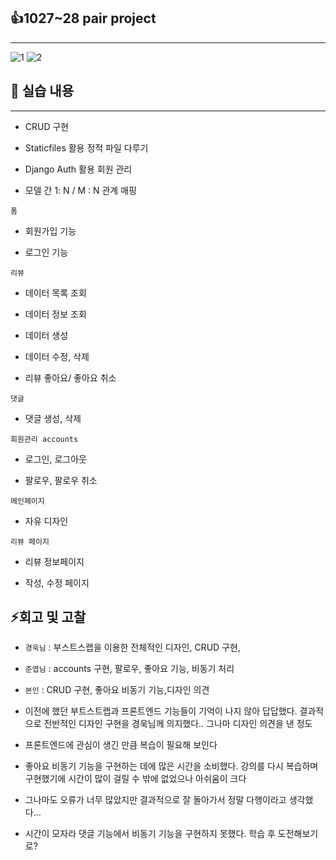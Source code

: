 ## 👍1027~28 pair project

***

![1](https://user-images.githubusercontent.com/70432152/198633400-63a74ea9-b856-4202-9df3-5c13fc00d7a8.gif)
![2](https://user-images.githubusercontent.com/70432152/198633428-16ac3d15-efc8-46b1-95d3-9aff4e4f7ee9.gif)



## 📗 실습 내용

***

- CRUD 구현

- Staticfiles 활용 정적 파일 다루기

- Django Auth 활용 회원 관리

- 모델 간 1: N / M : N 관계 매핑



`폼`

- 회원가입 기능

- 로그인 기능

`리뷰`

- 데이터 목록 조회

- 데이터 정보 조회

- 데이터 생성

- 데이터 수정, 삭제

- 리뷰 좋아요/ 좋아요 취소

`댓글`

- 댓글 생성, 삭제

`회원관리 accounts`

- 로그인, 로그아웃

- 팔로우, 팔로우 취소

`메인페이지`

- 자유 디자인

`리뷰 페이지`

- 리뷰 정보페이지

- 작성, 수정 페이지

## ⚡회고 및 고찰

- `경욱님` : 부스트스랩을 이용한 전체적인 디자인, CRUD 구현, 

- `준엽님` : accounts 구현, 팔로우, 좋아요 기능, 비동기 처리

- `본인` : CRUD 구현, 좋아요 비동기 기능,디자인 의견



- 이전에 했던 부트스트랩과 프론트엔드 기능들이 기억이 나지 않아 답답했다. 결과적으로 전반적인 디자인 구현을 경욱님께 의지했다.. 그나마 디자인 의견을 낸 정도

- 프론트엔드에 관심이 생긴 만큼 복습이 필요해 보인다

- 좋아요 비동기 기능을 구현하는 데에 많은 시간을 소비했다. 강의를 다시 복습하며 구현했기에 시간이 많이 걸릴 수 밖에 없었으나 아쉬움이 크다

- 그나마도 오류가 너무 많았지만 결과적으로 잘 돌아가서 정말 다행이라고 생각했다...

- 시간이 모자라 댓글 기능에서 비동기 기능을 구현하지 못했다. 학습 후 도전해보기로?






